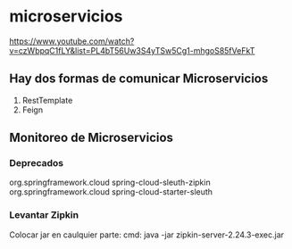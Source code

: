 # microservicios

https://www.youtube.com/watch?v=czWbpqC1fLY&list=PL4bT56Uw3S4yTSw5Cg1-mhgoS85fVeFkT

## Hay dos formas de comunicar Microservicios
1. RestTemplate
2. Feign

## Monitoreo de Microservicios
### Deprecados
<dependency>
    <groupId>org.springframework.cloud</groupId>
    <artifactId>spring-cloud-sleuth-zipkin</artifactId>
</dependency>

<dependency>
    <groupId>org.springframework.cloud</groupId>
    <artifactId>spring-cloud-starter-sleuth</artifactId>
</dependency>

### Levantar Zipkin
Colocar jar en caulquier parte:
cmd: java -jar zipkin-server-2.24.3-exec.jar